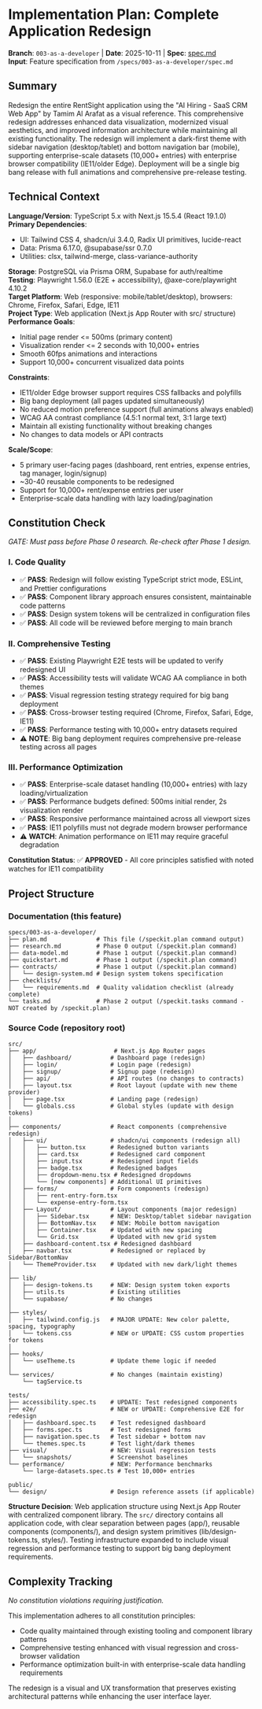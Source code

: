 # Implementation Plan: Complete Application Redesign

**Branch**: `003-as-a-developer` | **Date**: 2025-10-11 | **Spec**: [spec.md](./spec.md)  
**Input**: Feature specification from `/specs/003-as-a-developer/spec.md`

## Summary

Redesign the entire RentSight application using the "AI Hiring - SaaS CRM Web App" by Tamim Al Arafat as a visual reference. This comprehensive redesign addresses enhanced data visualization, modernized visual aesthetics, and improved information architecture while maintaining all existing functionality. The redesign will implement a dark-first theme with sidebar navigation (desktop/tablet) and bottom navigation bar (mobile), supporting enterprise-scale datasets (10,000+ entries) with enterprise browser compatibility (IE11/older Edge). Deployment will be a single big bang release with full animations and comprehensive pre-release testing.

## Technical Context

**Language/Version**: TypeScript 5.x with Next.js 15.5.4 (React 19.1.0)  
**Primary Dependencies**: 
- UI: Tailwind CSS 4, shadcn/ui 3.4.0, Radix UI primitives, lucide-react
- Data: Prisma 6.17.0, @supabase/ssr 0.7.0
- Utilities: clsx, tailwind-merge, class-variance-authority

**Storage**: PostgreSQL via Prisma ORM, Supabase for auth/realtime  
**Testing**: Playwright 1.56.0 (E2E + accessibility), @axe-core/playwright 4.10.2  
**Target Platform**: Web (responsive: mobile/tablet/desktop), browsers: Chrome, Firefox, Safari, Edge, IE11  
**Project Type**: Web application (Next.js App Router with src/ structure)  
**Performance Goals**: 
- Initial page render <= 500ms (primary content)
- Visualization render <= 2 seconds with 10,000+ entries
- Smooth 60fps animations and interactions
- Support 10,000+ concurrent visualized data points

**Constraints**:
- IE11/older Edge browser support requires CSS fallbacks and polyfills
- Big bang deployment (all pages updated simultaneously)
- No reduced motion preference support (full animations always enabled)
- WCAG AA contrast compliance (4.5:1 normal text, 3:1 large text)
- Maintain all existing functionality without breaking changes
- No changes to data models or API contracts

**Scale/Scope**: 
- 5 primary user-facing pages (dashboard, rent entries, expense entries, tag manager, login/signup)
- ~30-40 reusable components to be redesigned
- Support for 10,000+ rent/expense entries per user
- Enterprise-scale data handling with lazy loading/pagination

## Constitution Check

*GATE: Must pass before Phase 0 research. Re-check after Phase 1 design.*

### I. Code Quality
- ✅ **PASS**: Redesign will follow existing TypeScript strict mode, ESLint, and Prettier configurations
- ✅ **PASS**: Component library approach ensures consistent, maintainable code patterns
- ✅ **PASS**: Design system tokens will be centralized in configuration files
- ✅ **PASS**: All code will be reviewed before merging to main branch

### II. Comprehensive Testing
- ✅ **PASS**: Existing Playwright E2E tests will be updated to verify redesigned UI
- ✅ **PASS**: Accessibility tests will validate WCAG AA compliance in both themes
- ✅ **PASS**: Visual regression testing strategy required for big bang deployment
- ✅ **PASS**: Cross-browser testing required (Chrome, Firefox, Safari, Edge, IE11)
- ✅ **PASS**: Performance testing with 10,000+ entry datasets required
- ⚠️ **NOTE**: Big bang deployment requires comprehensive pre-release testing across all pages

### III. Performance Optimization
- ✅ **PASS**: Enterprise-scale dataset handling (10,000+ entries) with lazy loading/virtualization
- ✅ **PASS**: Performance budgets defined: 500ms initial render, 2s visualization render
- ✅ **PASS**: Responsive performance maintained across all viewport sizes
- ✅ **PASS**: IE11 polyfills must not degrade modern browser performance
- ⚠️ **WATCH**: Animation performance on IE11 may require graceful degradation

**Constitution Status**: ✅ **APPROVED** - All core principles satisfied with noted watches for IE11 compatibility

## Project Structure

### Documentation (this feature)

```
specs/003-as-a-developer/
├── plan.md              # This file (/speckit.plan command output)
├── research.md          # Phase 0 output (/speckit.plan command)
├── data-model.md        # Phase 1 output (/speckit.plan command)
├── quickstart.md        # Phase 1 output (/speckit.plan command)
├── contracts/           # Phase 1 output (/speckit.plan command)
│   └── design-system.md # Design system tokens specification
├── checklists/
│   └── requirements.md  # Quality validation checklist (already complete)
└── tasks.md             # Phase 2 output (/speckit.tasks command - NOT created by /speckit.plan)
```

### Source Code (repository root)

```
src/
├── app/                      # Next.js App Router pages
│   ├── dashboard/           # Dashboard page (redesign)
│   ├── login/               # Login page (redesign)
│   ├── signup/              # Signup page (redesign)
│   ├── api/                 # API routes (no changes to contracts)
│   ├── layout.tsx           # Root layout (update with new theme provider)
│   ├── page.tsx             # Landing page (redesign)
│   └── globals.css          # Global styles (update with design tokens)
│
├── components/              # React components (comprehensive redesign)
│   ├── ui/                  # shadcn/ui components (redesign all)
│   │   ├── button.tsx       # Redesigned button variants
│   │   ├── card.tsx         # Redesigned card component
│   │   ├── input.tsx        # Redesigned input fields
│   │   ├── badge.tsx        # Redesigned badges
│   │   ├── dropdown-menu.tsx # Redesigned dropdowns
│   │   └── [new components] # Additional UI primitives
│   ├── forms/               # Form components (redesign)
│   │   ├── rent-entry-form.tsx
│   │   └── expense-entry-form.tsx
│   ├── Layout/              # Layout components (major redesign)
│   │   ├── Sidebar.tsx      # NEW: Desktop/tablet sidebar navigation
│   │   ├── BottomNav.tsx    # NEW: Mobile bottom navigation
│   │   ├── Container.tsx    # Updated with new spacing
│   │   └── Grid.tsx         # Updated with new grid system
│   ├── dashboard-content.tsx # Redesigned dashboard
│   ├── navbar.tsx           # Redesigned or replaced by Sidebar/BottomNav
│   └── ThemeProvider.tsx    # Updated with new dark/light themes
│
├── lib/
│   ├── design-tokens.ts     # NEW: Design system token exports
│   ├── utils.ts             # Existing utilities
│   └── supabase/            # No changes
│
├── styles/
│   ├── tailwind.config.js   # MAJOR UPDATE: New color palette, spacing, typography
│   └── tokens.css           # NEW or UPDATE: CSS custom properties for tokens
│
├── hooks/
│   └── useTheme.ts          # Update theme logic if needed
│
└── services/                # No changes (maintain existing)
    └── tagService.ts

tests/
├── accessibility.spec.ts    # UPDATE: Test redesigned components
├── e2e/                     # NEW or UPDATE: Comprehensive E2E for redesign
│   ├── dashboard.spec.ts    # Test redesigned dashboard
│   ├── forms.spec.ts        # Test redesigned forms
│   ├── navigation.spec.ts   # Test sidebar + bottom nav
│   └── themes.spec.ts       # Test light/dark themes
├── visual/                  # NEW: Visual regression tests
│   └── snapshots/           # Screenshot baselines
└── performance/             # NEW: Performance benchmarks
    └── large-datasets.spec.ts # Test 10,000+ entries

public/
└── design/                  # Design reference assets (if applicable)
```

**Structure Decision**: Web application structure using Next.js App Router with centralized component library. The `src/` directory contains all application code, with clear separation between pages (app/), reusable components (components/), and design system primitives (lib/design-tokens.ts, styles/). Testing infrastructure expanded to include visual regression and performance testing to support big bang deployment requirements.

## Complexity Tracking

*No constitution violations requiring justification.*

This implementation adheres to all constitution principles:
- Code quality maintained through existing tooling and component library patterns
- Comprehensive testing enhanced with visual regression and cross-browser validation
- Performance optimization built-in with enterprise-scale data handling requirements

The redesign is a visual and UX transformation that preserves existing architectural patterns while enhancing the user interface layer.
